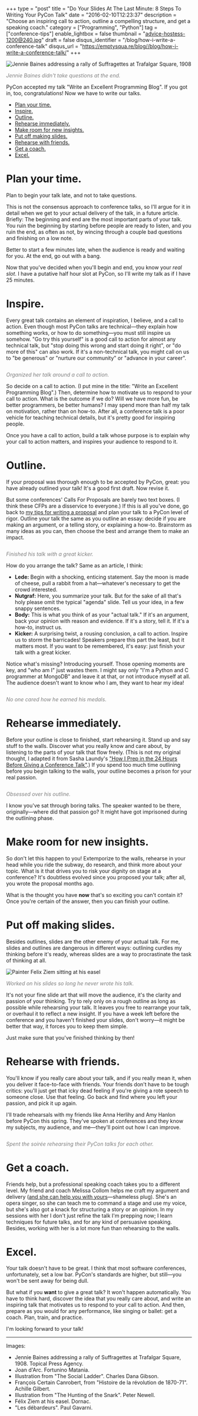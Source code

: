 +++
type = "post"
title = "Do Your Slides At The Last Minute: 8 Steps To Writing Your PyCon Talk"
date = "2016-02-10T12:23:37"
description = "Choose an inspiring call to action, outline a compelling structure, and get a speaking coach."
category = ["Programming", "Python"]
tag = ["conference-tips"]
enable_lightbox = false
thumbnail = "advice-hostess-1200@240.jpg"
draft = false
disqus_identifier = "/blog/how-i-write-a-conference-talk"
disqus_url = "https://emptysqua.re/blog//blog/how-i-write-a-conference-talk/"
+++

<p><img alt="Jennie Baines addressing a rally of Suffragettes at Trafalgar Square,
1908" src="jennie-baines.jpg" /></p>
<p><span style="color: gray"><em>Jennie Baines didn't take questions at the
end.</em></span></p>
<p>PyCon accepted my talk "Write an Excellent Programming Blog". If you got
in, too, congratulations! Now we have to write our talks.</p>
<div class="toc">
<ul>
<li><a href="#plan-your-time">Plan your time.</a></li>
<li><a href="#inspire">Inspire.</a></li>
<li><a href="#outline">Outline.</a></li>
<li><a href="#rehearse-immediately">Rehearse immediately.</a></li>
<li><a href="#make-room-for-new-insights">Make room for new insights.</a></li>
<li><a href="#put-off-making-slides">Put off making slides.</a></li>
<li><a href="#rehearse-with-friends">Rehearse with friends.</a></li>
<li><a href="#get-a-coach">Get a coach.</a></li>
<li><a href="#excel">Excel.</a></li>
</ul>
</div>
<h1 id="plan-your-time">Plan your time.</h1>
<p>Plan to begin your talk late, and not to take questions.</p>
<p>This is not the consensus approach to conference talks, so I'll argue
for it in detail when we get to your actual delivery of the talk, in a
future article. Briefly: The beginning and end are the most important
parts of your talk. You ruin the beginning by starting before people are
ready to listen, and you ruin the end, as often as not, by wincing
through a couple bad questions and finishing on a low note.</p>
<p>Better to start a few minutes late, when the audience is ready and
waiting for you. At the end, go out with a bang.</p>
<p>Now that you've decided when you'll begin and end, you know your <em>real
slot</em>. I have a putative half hour slot at PyCon, so I'll write my talk
as if I have 25 minutes.</p>
<h1 id="inspire">Inspire.</h1>
<p>Every great talk contains an element of inspiration, I believe, and a
call to action. Even though most PyCon talks are technical&mdash;they explain
how something works, or how to do something&mdash;you must still inspire us
somehow. "Go try this yourself" is a good call to action for almost any
technical talk, but "stop doing this wrong and start doing it right", or
"do more of this" can also work. If it's a non-technical talk, you might
call on us to "be generous" or "nurture our community" or "advance in
your career".</p>
<p><img alt="" src="joan-of-arc.jpg" /></p>
<p><span style="color: gray"><em>Organized her talk around a call to
action.</em></span></p>
<p>So decide on a call to action. (I put mine in the title: "Write an
Excellent Programming Blog".) Then, determine how to motivate us to
respond to your call to action. What is the outcome if we do? Will we
have more fun, be better programmers, be better humans? I may spend more
than half my talk on motivation, rather than on how-to. After all, a
conference talk is a poor vehicle for teaching technical details, but
it's pretty good for inspiring people.</p>
<p>Once you have a call to action, build a talk whose purpose is to explain
why your call to action matters, and inspires your audience to respond
to it.</p>
<h1 id="outline">Outline.</h1>
<p>If your proposal was thorough enough to be accepted by PyCon, great: you
have already outlined your talk! It's a good first draft. Now revise it.</p>
<p>But some conferences' Calls For Proposals are barely two text boxes. (I
think these CFPs are a disservice to everyone.) If this is all you've
done, go back to <a href="/blog/seven-tips-for-pycon/">my tips for writing a
proposal</a> and plan your talk to a PyCon
level of rigor. Outline your talk the same as you outline an essay:
decide if you are making an argument, or a telling story, or explaining
a how-to. Brainstorm as many ideas as you can, then choose the best and
arrange them to make an impact.</p>
<p><img alt="" src="advice-hostess-1200.jpg" /></p>
<p><span style="color: gray"><em>Finished his talk with a great
kicker.</em></span></p>
<p>How do you arrange the talk? Same as an article, I think:</p>
<ul>
<li><strong>Lede:</strong> Begin with a shocking, enticing statement. Say the moon is
    made of cheese, pull a rabbit from a hat&mdash;whatever's necessary to get
    the crowd interested.</li>
<li><strong>Nutgraf:</strong> Here, you summarize your talk. But for the sake of all
    that's holy please omit the typical "agenda" slide. Tell us your
    idea, in a few snappy sentences.</li>
<li><strong>Body:</strong> This is what you think of as your "actual talk." If it's
    an argument, back your opinion with reason and evidence. If it's a
    story, tell it. If it's a how-to, instruct us.</li>
<li><strong>Kicker:</strong> A surprising twist, a rousing conclusion, a call
    to action. Inspire us to storm the barricades! Speakers prepare this
    part the least, but it matters most. If you want to be remembered,
    it's easy: just finish your talk with a great kicker.</li>
</ul>
<p>Notice what's missing? Introducing yourself. Those opening moments are
key, and "who am I" just wastes them. I might say only "I'm a Python and
C programmer at MongoDB" and leave it at that, or not introduce myself
at all. The audience doesn't want to know who I am, they want to hear my
idea!</p>
<p><img alt="" src="canrobert-1200.jpg" /></p>
<p><span style="color: gray"><em>No one cared how he earned his
medals.</em></span></p>
<h1 id="rehearse-immediately">Rehearse immediately.</h1>
<p>Before your outline is close to finished, start rehearsing it. Stand up
and say stuff to the walls. Discover what you really know and care
about, by listening to the parts of your talk that flow freely. (This is
not my original thought, I adapted it from Sasha Laundy's <a href="http://blog.sashalaundy.com/blog/2015/02/23/how-i-prep-in-the-24-hours-before-a-conference-talk/">"How I Prep in the 24 Hours Before Giving a Conference Talk"</a>.) If you spend too much time outlining before
you begin talking to the walls, your outline becomes a prison for your
real passion.</p>
<p><img alt="" src="pass-solitude.jpg" /></p>
<p><span style="color: gray"><em>Obsessed over his outline.</em></span></p>
<p>I know you've sat through boring talks. The speaker wanted to be there,
originally&mdash;where did that passion go? It might have got imprisoned
during the outlining phase.</p>
<h1 id="make-room-for-new-insights">Make room for new insights.</h1>
<p>So don't let this happen to you! Extemporize to the walls, rehearse in
your head while you ride the subway, do research, and think more about
your topic. What is it that drives you to risk your dignity on stage at
a conference? It's doubtless evolved since you proposed your talk; after
all, you wrote the proposal months ago.</p>
<p>What is the thought you have <strong>now</strong> that's so exciting you can't contain
it? Once you're certain of the answer, then you can finish your outline.</p>
<h1 id="put-off-making-slides">Put off making slides.</h1>
<p>Besides outlines, slides are the other enemy of your actual talk. For
me, slides and outlines are dangerous in different ways: outlining
curdles my thinking before it's ready, whereas slides are a way to
procrastinate the task of thinking at all.</p>
<p><img alt="Painter Felix Ziem sitting at his
easel" src="Felix_Ziem_dans_son_atelier.jpg" /></p>
<p><span style="color: gray"><em>Worked on his slides so long he never wrote
his talk.</em></span></p>
<p>It's not your fine slide art that will move the audience, it's the
clarity and passion of your thinking. Try to rely only on a rough
outline as long as possible while rehearsing your talk. It leaves you
free to rearrange your talk, or overhaul it to reflect a new insight. If
you have a week left before the conference and you haven't finished your
slides, don't worry&mdash;it might be better that way, it forces you to keep
them simple.</p>
<p>Just make sure that you've finished thinking by then!</p>
<h1 id="rehearse-with-friends">Rehearse with friends.</h1>
<p>You'll know if you really care about your talk, and if you really mean
it, when you deliver it face-to-face with friends. Your friends don't
have to be tough critics: you'll just get that icky dead feeling if
you're giving a rote speech to someone close. Use that feeling. Go back
and find where you left your passion, and pick it up again.</p>
<p>I'll trade rehearsals with my friends like Anna Herlihy and Amy Hanlon
before PyCon this spring. They've spoken at conferences and they know my
subjects, my audience, and me&mdash;they'll point out how I can improve.</p>
<p><img alt="" src="private-conversation.jpg" /></p>
<p><span style="color: gray"><em>Spent the soirée rehearsing their PyCon talks
for each other.</em></span></p>
<h1 id="get-a-coach">Get a coach.</h1>
<p>Friends help, but a professional speaking coach takes you to a different
level. My friend and coach Melissa Collom helps me craft my argument and
delivery (<a href="http://melissacollom.com/coaching/">and she can help you with
yours</a>&mdash;shameless plug). She's an
opera singer, so she can teach me to command a stage and use my voice,
but she's also got a knack for structuring a story or an opinion. In
my sessions with her I don't just refine the talk I'm prepping now; I
learn techniques for future talks, and for any kind of persuasive
speaking. Besides, working with her is a lot more fun than rehearsing to
the walls.</p>
<h1 id="excel">Excel.</h1>
<p>Your talk doesn't have to be great. I think that most software
conferences, unfortunately, set a low bar. PyCon's standards are higher,
but still&mdash;you won't be sent away for being dull.</p>
<p>But what if you <strong>want</strong> to give a great talk? It won't happen
automatically. You have to think hard, discover the idea that you really
care about, and write an inspiring talk that motivates us to respond to
your call to action. And then, prepare as you would for any performance,
like singing or ballet: get a coach. Plan, train, and practice.</p>
<p>I'm looking forward to your talk!</p>
<hr />
<p>Images:</p>
<ul>
<li>Jennie Baines addressing a rally of Suffragettes at Trafalgar
    Square, 1908. Topical Press Agency.</li>
<li>Joan d'Arc. Fortunino Matania.</li>
<li>Illustration from "The Social Ladder". Charles Dana Gibson.</li>
<li>François Certain Canrobert, from "Histoire de la révolution
    de 1870-71". Achille Gilbert.</li>
<li>Illustration from "The Hunting of the Snark". Peter Newell.</li>
<li>Félix Ziem at his easel. Dornac.</li>
<li>"Les débardeurs". Paul Gavarni.</li>
</ul>
